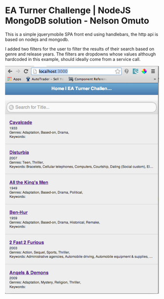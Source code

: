 # EA Turner Challenge | NodeJS MongoDB solution - Nelson Omuto #

This is a simple jquerymobile SPA front end using handlebars,
the http api is based on nodejs and mongodb.

I added two filters for the user to filter the results of their search based on genre and release years.
The filters are dropdowns whose values although hardcoded in this example,
should ideally come from a service call.

![Screen shot](https://github.com/nelsonomuto/EATurnerChallenge/blob/master/img/screenshot.png?raw=true)